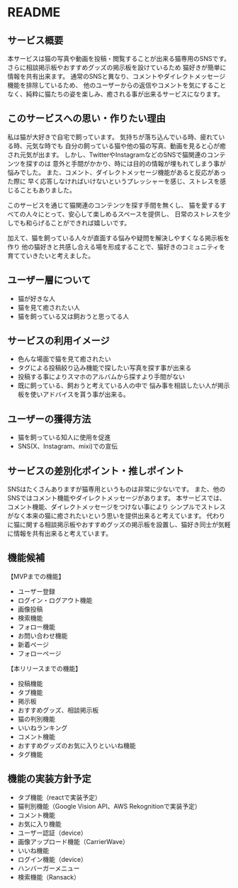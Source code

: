 # README

## サービス概要
本サービスは猫の写真や動画を投稿・閲覧することが出来る猫専用のSNSです。
さらに相談掲示板やおすすめグッズの掲示板を設けているため
猫好きが簡単に情報を共有出来ます。
通常のSNSと異なり、コメントやダイレクトメッセージ機能を排除しているため、
他のユーザーからの返信やコメントを気にすることなく、純粋に猫たちの姿を楽しみ、癒される事が出来るサービスになります。

## このサービスへの思い・作りたい理由
私は猫が大好きで自宅で飼っています。
気持ちが落ち込んでいる時、疲れている時、元気な時でも
自分の飼っている猫や他の猫の写真、動画を見ると心が癒され元気が出ます。
しかし、TwitterやInstagramなどのSNSで猫関連のコンテンツを探すのは
意外と手間がかかり、時には目的の情報が埋もれてしまう事が悩みでした。
また、コメント、ダイレクトメッセージ機能があると反応があった際に
早く応答しなければいけないというプレッシャーを感じ、ストレスを感じることもありました。

このサービスを通じて猫関連のコンテンツを探す手間を無くし、
猫を愛するすべての人々にとって、安心して楽しめるスペースを提供し、
日常のストレスを少しでも和らげることができれば嬉しいです。

加えて、猫を飼っている人々が直面する悩みや疑問を解決しやすくなる掲示板を作り
他の猫好きと共感し合える場を形成することで、猫好きのコミュニティを育てていきたいと考えました。

## ユーザー層について
- 猫が好きな人
- 猫を見て癒されたい人
- 猫を飼っている又は飼おうと思ってる人

## サービスの利用イメージ
- 色んな場面で猫を見て癒されたい
- タグによる投稿絞り込み機能で探したい写真を探す事が出来る
- 投稿する事によりスマホのアルバムから探すより手間がない
- 既に飼っている、飼おうと考えている人の中で
悩み事を相談したい人が掲示板を使いアドバイスを貰う事が出来る。

## ユーザーの獲得方法
- 猫を飼っている知人に使用を促進
- SNS(X、Instagram、mixi)での宣伝

## サービスの差別化ポイント・推しポイント
SNSはたくさんありますが猫専用というものは非常に少ないです。
また、他のSNSではコメント機能やダイレクトメッセージがあります。
本サービスでは、コメント機能、ダイレクトメッセージをつけない事により
シンプルでストレスがなく本来の猫に癒されたいという思いを提供出来ると考えています。
代わりに猫に関する相談掲示板やおすすめグッズの掲示板を設置し、猫好き同士が気軽に情報を共有出来ると考えています。

## 機能候補
【MVPまでの機能】
- ユーザー登録
- ログイン・ログアウト機能
- 画像投稿
- 検索機能
- フォロー機能
- お問い合わせ機能
- 新着ページ
- フォローページ

【本リリースまでの機能】
- 投稿機能
- タブ機能
- 掲示板
- おすすめグッズ、相談掲示板
- 猫の判別機能
- いいねランキング
- コメント機能
- おすすめグッズのお気に入りといいね機能
- タグ機能


## 機能の実装方針予定
- タブ機能（reactで実装予定）
- 猫判別機能（Google Vision API、AWS Rekognitionで実装予定）
- コメント機能
- お気に入り機能
- ユーザー認証（device）
- 画像アップロード機能（CarrierWave）
- いいね機能
- ログイン機能（device）
- ハンバーガーメニュー
- 検索機能（Ransack）
